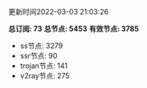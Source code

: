 更新时间2022-03-03 21:03:26

**总订阅: 73**
**总节点: 5453**
**有效节点: 3785**
- ss节点: 3279
- ssr节点: 90
- trojan节点: 141
- v2ray节点: 275
